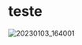 # teste
![20230103_164001](https://user-images.githubusercontent.com/119439605/213535912-3f5815f9-c367-49a3-b48f-49744047e510.jpg)
